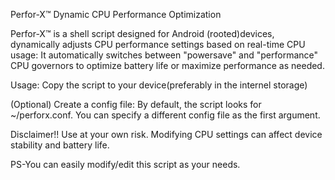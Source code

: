 Perfor-X™ Dynamic CPU Performance Optimization

Perfor-X™ is a shell script designed for Android (rooted)devices,
dynamically adjusts CPU performance settings based on real-time CPU usage:
It automatically switches between "powersave" and "performance" CPU governors to optimize battery life or maximize performance as needed.

Usage:
Copy the script to your device(preferably in the internel storage)

(Optional) Create a config file:
By default, the script looks for ~/perforx.conf. You can specify a different config file as the first argument.


Disclaimer!!
Use at your own risk. Modifying CPU settings can affect device stability and battery life.

PS-You can easily modify/edit this script as your needs.
